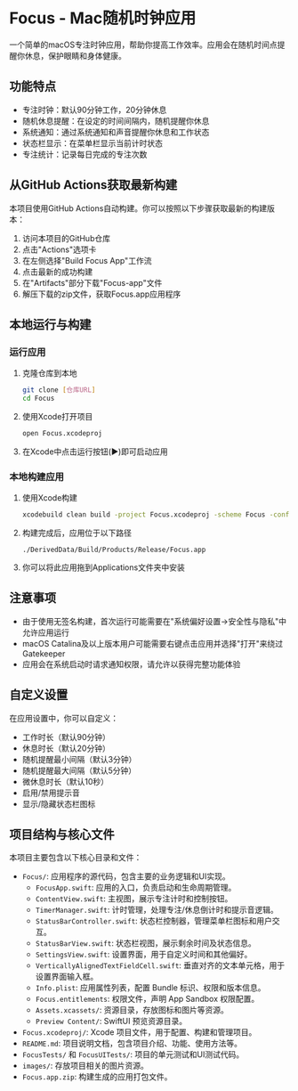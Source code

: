 # Focus - Mac随机时钟应用

一个简单的macOS专注时钟应用，帮助你提高工作效率。应用会在随机时间点提醒你休息，保护眼睛和身体健康。

## 功能特点

- 专注时钟：默认90分钟工作，20分钟休息
- 随机休息提醒：在设定的时间间隔内，随机提醒你休息
- 系统通知：通过系统通知和声音提醒你休息和工作状态
- 状态栏显示：在菜单栏显示当前计时状态
- 专注统计：记录每日完成的专注次数

## 从GitHub Actions获取最新构建

本项目使用GitHub Actions自动构建。你可以按照以下步骤获取最新的构建版本：

1. 访问本项目的GitHub仓库
2. 点击"Actions"选项卡
3. 在左侧选择"Build Focus App"工作流
4. 点击最新的成功构建
5. 在"Artifacts"部分下载"Focus-app"文件
6. 解压下载的zip文件，获取Focus.app应用程序

## 本地运行与构建

### 运行应用

1. 克隆仓库到本地
   ```bash
   git clone [仓库URL]
   cd Focus
   ```

2. 使用Xcode打开项目
   ```bash
   open Focus.xcodeproj
   ```

3. 在Xcode中点击运行按钮(▶️)即可启动应用

### 本地构建应用

1. 使用Xcode构建
   ```bash
   xcodebuild clean build -project Focus.xcodeproj -scheme Focus -configuration Release -derivedDataPath ./DerivedData
   ```

2. 构建完成后，应用位于以下路径
   ```
   ./DerivedData/Build/Products/Release/Focus.app
   ```

3. 你可以将此应用拖到Applications文件夹中安装

## 注意事项

- 由于使用无签名构建，首次运行可能需要在"系统偏好设置->安全性与隐私"中允许应用运行
- macOS Catalina及以上版本用户可能需要右键点击应用并选择"打开"来绕过Gatekeeper
- 应用会在系统启动时请求通知权限，请允许以获得完整功能体验

## 自定义设置

在应用设置中，你可以自定义：
- 工作时长（默认90分钟）
- 休息时长（默认20分钟）
- 随机提醒最小间隔（默认3分钟）
- 随机提醒最大间隔（默认5分钟）
- 微休息时长（默认10秒）
- 启用/禁用提示音
- 显示/隐藏状态栏图标

## 项目结构与核心文件

本项目主要包含以下核心目录和文件：

- `Focus/`: 应用程序的源代码，包含主要的业务逻辑和UI实现。
  - `FocusApp.swift`: 应用的入口，负责启动和生命周期管理。
  - `ContentView.swift`: 主视图，展示专注计时和控制按钮。
  - `TimerManager.swift`: 计时管理，处理专注/休息倒计时和提示音逻辑。
  - `StatusBarController.swift`: 状态栏控制器，管理菜单栏图标和用户交互。
  - `StatusBarView.swift`: 状态栏视图，展示剩余时间及状态信息。
  - `SettingsView.swift`: 设置界面，用于自定义时间和其他偏好。
  - `VerticallyAlignedTextFieldCell.swift`: 垂直对齐的文本单元格，用于设置界面输入框。
  - `Info.plist`: 应用属性列表，配置 Bundle 标识、权限和版本信息。
  - `Focus.entitlements`: 权限文件，声明 App Sandbox 权限配置。
  - `Assets.xcassets/`: 资源目录，存放图标和图片等资源。
  - `Preview Content/`: SwiftUI 预览资源目录。
- `Focus.xcodeproj/`: Xcode 项目文件，用于配置、构建和管理项目。
- `README.md`: 项目说明文档，包含项目介绍、功能、使用方法等。
- `FocusTests/` 和 `FocusUITests/`: 项目的单元测试和UI测试代码。
- `images/`: 存放项目相关的图片资源。
- `Focus.app.zip`: 构建生成的应用打包文件。
